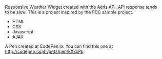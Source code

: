 Responsive Weather Widget created with the Aeris API. API response tends to be slow. This is a project inspired by the FCC sample project.

* HTML
* CSS
* Javascript
* AJAX

 A Pen created at CodePen.io. You can find this one at http://codepen.io/philgetz/pen/kXxxPb.
